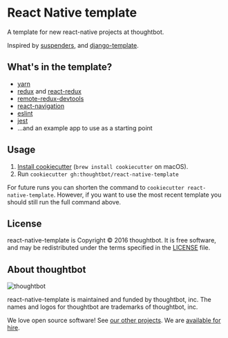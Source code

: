 # React Native template

A template for new react-native projects at thoughtbot.

Inspired by [suspenders], and [django-template].

[suspenders]: https://github.com/thoughtbot/suspenders
[django-template]: https://github.com/thoughtbot/django-template

## What's in the template?

- [yarn][]
- [redux][] and [react-redux][]
- [remote-redux-devtools][]
- [react-navigation][]
- [eslint][]
- [jest][]
- ...and an example app to use as a starting point

[yarn]: https://yarnpkg.com/
[redux]: http://redux.js.org/
[react-redux]: https://github.com/reactjs/react-redux
[remote-redux-devtools]: https://github.com/zalmoxisus/remote-redux-devtools
[react-navigation]: https://reactnavigation.org/
[eslint]: http://eslint.org/
[jest]: https://facebook.github.io/jest/

## Usage

1. [Install cookiecutter][cookiecutter] (`brew install cookiecutter` on
   macOS).
2. Run `cookiecutter gh:thoughtbot/react-native-template`

[cookiecutter]: http://cookiecutter.readthedocs.org/en/latest/installation.html

For future runs you can shorten the command to
`cookiecutter react-native-template`.
However, if you want to use the most recent template you should still run the
full command above.

## License

react-native-template is Copyright © 2016 thoughtbot. It is free software, and
may be redistributed under the terms specified in the [LICENSE] file.

[LICENSE]: LICENSE

## About thoughtbot

![thoughtbot](https://thoughtbot.com/logo.png)

react-native-template is maintained and funded by thoughtbot, inc. The names and
logos for thoughtbot are trademarks of thoughtbot, inc.

We love open source software!
See [our other projects][community].
We are [available for hire][hire].

[community]: https://thoughtbot.com/community?utm_source=github
[hire]: https://thoughtbot.com?utm_source=github
